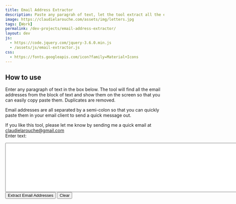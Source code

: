 ```yaml
---
title: Email Address Extractor
description: Paste any paragrah of text, let the tool extract all the email addresses for you
image: https://claudielarouche.com/assets/img/letters.jpg
tags: [Work]
permalink: /dev-projects/email-address-extractor/
layout: dev
js: 
  - https://code.jquery.com/jquery-3.6.0.min.js
  - /assets/js/email-extractor.js
css: 
  - https://fonts.googleapis.com/icon?family=Material+Icons
---
```



<style>
    #output {
        margin-top: 20px;
        font-size: 16px;
    }
</style>

## How to use

Enter any paragraph of text in the box below. The tool will find all the email addresses from the block of text and show them on the screen so that you can easily copy paste them. Duplicates are removed.  

Email addresses are all separated by a semi-colon so that you can quickly paste them in your email client to send a quick message out.  

If you like this tool, please let me know by sending me a quick email at claudielarouche@gmail.com  
<label for="textInput">Enter text:</label><br>
<textarea id="textInput" rows="10" cols="100"></textarea>
<br>
<button onclick="extractEmails()">Extract Email Addresses</button>
<button onclick="clearInput()">Clear</button>

<div id="output"></div>

